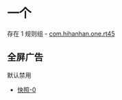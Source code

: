 # 一个

存在 1 规则组 - [com.hihanhan.one.rt45](/src/apps/com.hihanhan.one.rt45.ts)

## 全屏广告

默认禁用

- [快照-0](https://i.gkd.li/i/14099393)
